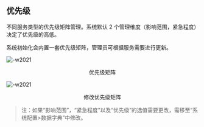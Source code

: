 ## 优先级

不同服务类型的优先级矩阵管理。系统默认 2 个管理维度（影响范围，紧急程度）决定了优先级的高低。

系统初始化会内置一套优先级矩阵，管理员可根据服务需要进行更新。

![-w2021](media/b90491b1adcd29d09c191a3af2efbbc6.png)

<center>优先级矩阵</center>

![-w2021](media/fe3995196d21d9bcf537ac352302ac45.png)

<center>修改优先级矩阵</center>

> 注：如果“影响范围”，“紧急程度”以及“优先级”的选值需要更改，需移至“系统配置\>数据字典”中修改。